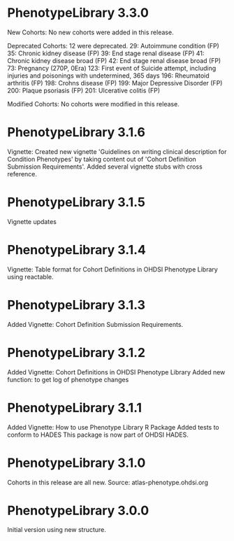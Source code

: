 PhenotypeLibrary 3.3.0
======================

New Cohorts: No new cohorts were added in this release.

Deprecated Cohorts: 12 were deprecated.
    29: Autoimmune condition (FP)
    35: Chronic kidney disease (FP)
    39: End stage renal disease (FP)
    41: Chronic kidney disease broad (FP)
    42: End stage renal disease broad (FP)
    73: Pregnancy (270P, 0Era)
    123: First event of Suicide attempt, including injuries and poisonings with undetermined, 365 days
    196: Rheumatoid arthritis (FP)
    198: Crohns disease (FP)
    199: Major Depressive Disorder (FP)
    200: Plaque psoriasis (FP)
    201: Ulcerative colitis (FP)
    
Modified Cohorts: No cohorts were modified in this release.

PhenotypeLibrary 3.1.6
======================

Vignette: Created new vignette 'Guidelines on writing clinical description for Condition Phenotypes' by taking content out of 'Cohort Definition Submission Requirements'. Added several vignette stubs with cross reference.

PhenotypeLibrary 3.1.5
======================

Vignette updates

PhenotypeLibrary 3.1.4
======================

Vignette: Table format for Cohort Definitions in OHDSI Phenotype Library using reactable.

PhenotypeLibrary 3.1.3
======================

Added Vignette: Cohort Definition Submission Requirements.

PhenotypeLibrary 3.1.2
======================

Added Vignette: Cohort Definitions in OHDSI Phenotype Library
Added new function: to get log of phenotype changes

PhenotypeLibrary 3.1.1
======================

Added Vignette: How to use Phenotype Library R Package
Added tests to conform to HADES
This package is now part of OHDSI HADES.

PhenotypeLibrary 3.1.0
======================

Cohorts in this release are all new. Source: atlas-phenotype.ohdsi.org

PhenotypeLibrary 3.0.0
======================

Initial version using new structure.
